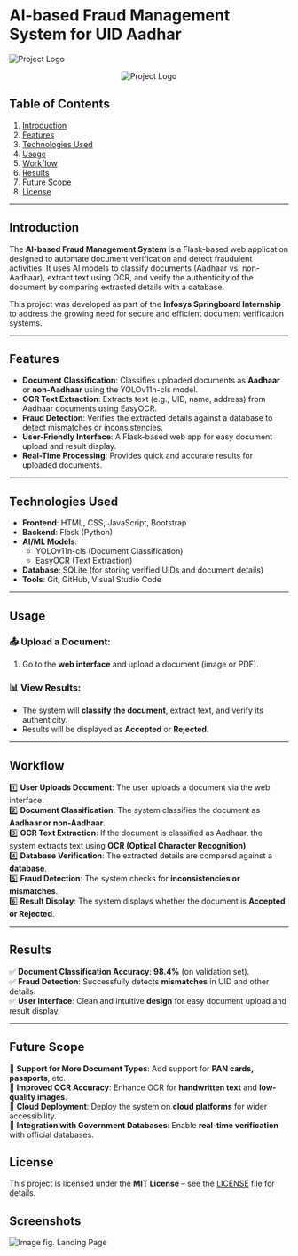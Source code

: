 # AI-based Fraud Management System for UID Aadhar

![Project Logo](https://encrypted-tbn0.gstatic.com/images?q=tbn:ANd9GcSRxp3boQ_bYvCBCvWLwqe-5g3YksR4_mchZA&s)
<p align="center">
  <img src="https://encrypted-tbn0.gstatic.com/images?q=tbn:ANd9GcSRxp3boQ_bYvCBCvWLwqe-5g3YksR4_mchZA&s" alt="Project Logo">
</p>


## Table of Contents
1. [Introduction](#introduction)
2. [Features](#features)
3. [Technologies Used](#technologies-used)
4. [Usage](#usage)
5. [Workflow](#workflow)
6. [Results](#results)
7. [Future Scope](#future-scope)
8. [License](#license)

---

## Introduction
The **AI-based Fraud Management System** is a Flask-based web application designed to automate document verification and detect fraudulent activities. It uses AI models to classify documents (Aadhaar vs. non-Aadhaar), extract text using OCR, and verify the authenticity of the document by comparing extracted details with a database.

This project was developed as part of the **Infosys Springboard Internship** to address the growing need for secure and efficient document verification systems.

---

## Features
- **Document Classification**: Classifies uploaded documents as **Aadhaar** or **non-Aadhaar** using the YOLOv11n-cls model.
- **OCR Text Extraction**: Extracts text (e.g., UID, name, address) from Aadhaar documents using EasyOCR.
- **Fraud Detection**: Verifies the extracted details against a database to detect mismatches or inconsistencies.
- **User-Friendly Interface**: A Flask-based web app for easy document upload and result display.
- **Real-Time Processing**: Provides quick and accurate results for uploaded documents.

---

## Technologies Used
- **Frontend**: HTML, CSS, JavaScript, Bootstrap
- **Backend**: Flask (Python)
- **AI/ML Models**:
  - YOLOv11n-cls (Document Classification)
  - EasyOCR (Text Extraction)
- **Database**: SQLite (for storing verified UIDs and document details)
- **Tools**: Git, GitHub, Visual Studio Code

---

## Usage  

### 📤 Upload a Document:  
1. Go to the **web interface** and upload a document (image or PDF).  

### 📊 View Results:  
- The system will **classify the document**, extract text, and verify its authenticity.  
- Results will be displayed as **Accepted** or **Rejected**.  

---

## Workflow  

1️⃣ **User Uploads Document**: The user uploads a document via the web interface.  
2️⃣ **Document Classification**: The system classifies the document as **Aadhaar or non-Aadhaar**.  
3️⃣ **OCR Text Extraction**: If the document is classified as Aadhaar, the system extracts text using **OCR (Optical Character Recognition)**.  
4️⃣ **Database Verification**: The extracted details are compared against a **database**.  
5️⃣ **Fraud Detection**: The system checks for **inconsistencies or mismatches**.  
6️⃣ **Result Display**: The system displays whether the document is **Accepted or Rejected**.  

---

## Results  

✅ **Document Classification Accuracy**: **98.4%** (on validation set).  
✅ **Fraud Detection**: Successfully detects **mismatches** in UID and other details.  
✅ **User Interface**: Clean and intuitive **design** for easy document upload and result display.  

---

## Future Scope  

🚀 **Support for More Document Types**: Add support for **PAN cards, passports**, etc.  
🚀 **Improved OCR Accuracy**: Enhance OCR for **handwritten text** and **low-quality images**.  
🚀 **Cloud Deployment**: Deploy the system on **cloud platforms** for wider accessibility.  
🚀 **Integration with Government Databases**: Enable **real-time verification** with official databases.  

## License  
This project is licensed under the **MIT License** – see the [LICENSE](./LICENSE) file for details.

## Screenshots
![Image](https://github.com/user-attachments/assets/aaf47120-1405-48ea-8a95-95b5a90af5c3)
fig. Landing Page

